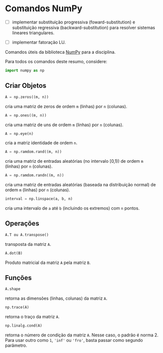 # Comandos NumPy

- [ ] implementar substituição progressiva (foward-substitution) e substituição regressiva (backward-substitution) para resolver sistemas lineares triangulares.

- [ ] implementar fatoração LU.

Comandos úteis da biblioteca [NumPy] para a disciplina.

Para todos os comandos deste resumo, considere:
```python
import numpy as np
```

## Criar Objetos

```python
A = np.zeros((m, n))
```
cria uma matriz de zeros de ordem `m` (linhas) por `n` (colunas).

```python
A = np.ones((m, n))
```
cria uma matriz de uns de ordem `m` (linhas) por `n` (colunas).

```python
A = np.eye(n)
```
cria a matriz identidade de ordem `n`.

```python
A = np.ramdom.rand((m, n))
```
cria uma matriz de entradas aleatórias (no intervalo [0,1)) de ordem `m` (linhas) por `n` (colunas).

```python
A = np.ramdom.randn((m, n))
```
cria uma matriz de entradas aleatórias (baseada na distribuição normal) de ordem `m` (linhas) por `n` (colunas).

```python
interval = np.linspace(a, b, n)
```
cria uma intervalo de `a` até `b` (incluindo os extremos) com `n` pontos.

## Operações

```python
A.T ou A.transpose()
```
transposta da matriz `A`.

```python
A.dot(B)
```
Produto matricial da matriz `A` pela matriz `B`.

## Funções

```python
A.shape
```
retorna as dimensões (linhas, colunas) da matriz `A`.

```python
np.trace(A)
```
retorna o traço da matriz `A`.

```python
np.linalg.cond(A)
```
retorna o número de condição da matriz `A`. Nesse caso, o padrão é norma 2. Para usar outro como `1`, `'inf'` ou `'fro'`, basta passar como segundo parâmetro.

[NumPy]: https://numpy.org/